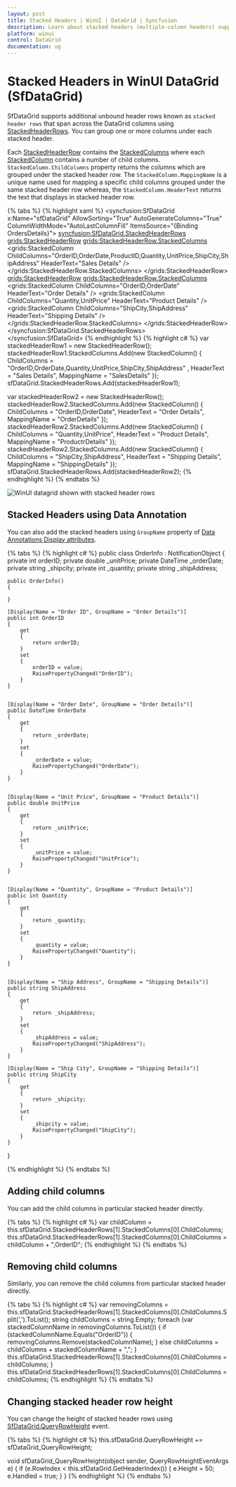 ```yaml
---
layout: post
title: Stacked Headers | WinUI | DataGrid | Syncfusion
description: Learn about stacked headers (multiple-column headers) support in Syncfusion WinUI DataGrid (SfDataGrid) control and more details.
platform: winui
control: DataGrid
documentation: ug
---
```


# Stacked Headers in WinUI DataGrid (SfDataGrid)

SfDataGrid supports additional unbound header rows known as `stacked header rows` that span across the DataGrid columns using [StackedHeaderRows](https://help.syncfusion.com/cr/winui/Syncfusion.UI.Xaml.Grids.SfGridBase.html#Syncfusion_UI_Xaml_Grids_SfGridBase_StackedHeaderRows). You can group one or more columns under each stacked header.

Each [StackedHeaderRow](https://help.syncfusion.com/cr/winui/Syncfusion.UI.Xaml.Grids.StackedHeaderRow.html) contains the [StackedColumns](https://help.syncfusion.com/cr/winui/Syncfusion.UI.Xaml.Grids.StackedColumns.html) where each [StackedColumn](https://help.syncfusion.com/cr/winui/Syncfusion.UI.Xaml.Grids.StackedColumn.html) contains a number of child columns. `StackedColumn.ChildColumns` property returns the columns which are grouped under the stacked header row. The `StackedColumn.MappingName` is a unique name used for mapping a specific child columns grouped under the same stacked header row whereas, the `StackedColumn.HeaderText` returns the text that displays in stacked header row.

{% tabs %}
{% highlight xaml %}
<syncfusion:SfDataGrid x:Name="sfDataGrid"
                        AllowSorting="True"
                        AutoGenerateColumns="True"
                        ColumnWidthMode="AutoLastColumnFill"
                        ItemsSource="{Binding OrdersDetails}">
            <syncfusion:SfDataGrid.StackedHeaderRows>
                <grids:StackedHeaderRow>
                    <grids:StackedHeaderRow.StackedColumns>
                        <grids:StackedColumn ChildColumns="OrderID,OrderDate,ProductID,Quantity,UnitPrice,ShipCity,ShipAddress" HeaderText="Sales Details" />                       
                    </grids:StackedHeaderRow.StackedColumns>
                </grids:StackedHeaderRow>
                <grids:StackedHeaderRow>
                    <grids:StackedHeaderRow.StackedColumns>
                        <grids:StackedColumn ChildColumns="OrderID,OrderDate" HeaderText="Order Details" />
                        <grids:StackedColumn ChildColumns="Quantity,UnitPrice" HeaderText="Product Details" />
                        <grids:StackedColumn ChildColumns="ShipCity,ShipAddress" HeaderText="Shipping Details" />
                    </grids:StackedHeaderRow.StackedColumns>
                </grids:StackedHeaderRow>
            </syncfusion:SfDataGrid.StackedHeaderRows>    
</syncfusion:SfDataGrid>
{% endhighlight %}
{% highlight c# %}
var stackedHeaderRow1 = new StackedHeaderRow();
stackedHeaderRow1.StackedColumns.Add(new StackedColumn() { ChildColumns = "OrderID,OrderDate,Quantity,UnitPrice,ShipCity,ShipAddress" , HeaderText = "Sales Details", MappingName = "SalesDetails" });
sfDataGrid.StackedHeaderRows.Add(stackedHeaderRow1);

var stackedHeaderRow2 = new StackedHeaderRow();
stackedHeaderRow2.StackedColumns.Add(new StackedColumn() { ChildColumns = "OrderID,OrderDate", HeaderText = "Order Details", MappingName = "OrderDetails" });
stackedHeaderRow2.StackedColumns.Add(new StackedColumn() { ChildColumns = "Quantity,UnitPrice", HeaderText = "Product Details", MappingName = "ProductrDetails" });
stackedHeaderRow2.StackedColumns.Add(new StackedColumn() { ChildColumns = "ShipCity,ShipAddress", HeaderText = "Shipping Details", MappingName = "ShippingDetails" });
sfDataGrid.StackedHeaderRows.Add(stackedHeaderRow2);
{% endhighlight %}
{% endtabs %}

![WinUI datagrid shown with stacked header rows](Stacked-Headers-images/Stacked-Headers-image1.png)

## Stacked Headers using Data Annotation

You can also add the stacked headers using `GroupName` property of [Data Annotations Display attributes](https://msdn.microsoft.com/en-us/library/system.componentmodel.dataannotations.displayattribute.aspx). 

{% tabs %}
{% highlight c# %}
public class OrderInfo : NotificationObject
{
    private int orderID;
    private double _unitPrice;
    private DateTime _orderDate;
    private string _shipcity;
    private int _quantity;
    private string _shipAddress;

    public OrderInfo()
    {

    }

    [Display(Name = "Order ID", GroupName = "Order Details")]
    public int OrderID
    {
        get
        {
            return orderID;
        }
        set
        {
            orderID = value;
            RaisePropertyChanged("OrderID");
        }
    }


    [Display(Name = "Order Date", GroupName = "Order Details")]
    public DateTime OrderDate
    {
        get
        {
            return _orderDate;
        }
        set
        {
            _orderDate = value;
            RaisePropertyChanged("OrderDate");
        }
    }


    [Display(Name = "Unit Price", GroupName = "Product Details")]
    public double UnitPrice
    {
        get
        {
            return _unitPrice;
        }
        set
        {
            _unitPrice = value;
            RaisePropertyChanged("UnitPrice");
        }
    }


    [Display(Name = "Quantity", GroupName = "Product Details")]
    public int Quantity
    {
        get
        {
            return _quantity;
        }
        set
        {
            _quantity = value;
            RaisePropertyChanged("Quantity");
        }
    }


    [Display(Name = "Ship Address", GroupName = "Shipping Details")]
    public string ShipAddress
    {
        get
        {
            return _shipAddress;
        }
        set
        {
            _shipAddress = value;
            RaisePropertyChanged("ShipAddress");
        }
    }
    
    [Display(Name = "Ship City", GroupName = "Shipping Details")]
    public string ShipCity
    {
        get
        {
            return _shipcity;
        }
        set
        {
            _shipcity = value;
            RaisePropertyChanged("ShipCity");
        }
    }
}

{% endhighlight %}
{% endtabs %}

## Adding child columns

You can add the child columns in particular stacked header directly.

{% tabs %}
{% highlight c# %}
var childColumn = this.sfDataGrid.StackedHeaderRows[1].StackedColumns[0].ChildColumns;
this.sfDataGrid.StackedHeaderRows[1].StackedColumns[0].ChildColumns = childColumn + ",OrderID";
{% endhighlight %}
{% endtabs %}

## Removing child columns

Similarly, you can remove the child columns from particular stacked header directly.

{% tabs %}
{% highlight c# %}
var removingColumns = this.sfDataGrid.StackedHeaderRows[1].StackedColumns[0].ChildColumns.Split(',').ToList<string>();
string childColumns = string.Empty;
foreach (var stackedColumnName in removingColumns.ToList())
{
    if (stackedColumnName.Equals("OrderID"))
    {
        removingColumns.Remove(stackedColumnName);
    }
    else
        childColumns = childColumns + stackedColumnName + ",";
    }
    this.sfDataGrid.StackedHeaderRows[1].StackedColumns[0].ChildColumns = childColumns;
}
this.sfDataGrid.StackedHeaderRows[1].StackedColumns[0].ChildColumns = childColumns;
{% endhighlight %}
{% endtabs %}

## Changing stacked header row height

You can change the height of stacked header rows using [SfDataGrid.QueryRowHeight](https://help.syncfusion.com/cr/winui/Syncfusion.UI.Xaml.DataGrid.SfDataGrid.html#Syncfusion_UI_Xaml_DataGrid_SfDataGrid_QueryRowHeight) event.

{% tabs %}
{% highlight c# %}
this.sfDataGrid.QueryRowHeight += sfDataGrid_QueryRowHeight;

void sfDataGrid_QueryRowHeight(object sender, QueryRowHeightEventArgs e)
{
    if (e.RowIndex < this.sfDataGrid.GetHeaderIndex())
    {
        e.Height = 50;
        e.Handled = true;
    }
}
{% endhighlight %}
{% endtabs %}
